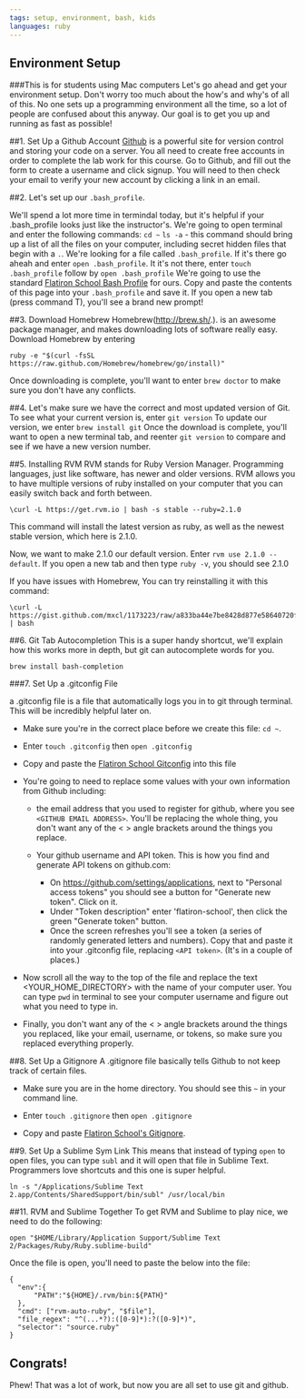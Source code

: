 ```yaml
---
tags: setup, environment, bash, kids
languages: ruby
---
```


## Environment Setup
###This is for students using Mac computers
Let's go ahead and get your environment setup. Don't worry too much about the how's and why's of all of this. No one sets up a programming environment all the time, so a lot of people are confused about this anyway. Our goal is to get you up and running as fast as possible!

##1. Set Up a Github Account
[Github](http:s//github.com) is a powerful site for version control and storing your code on a server. You all need to create free accounts in order to complete the lab work for this course. Go to Github, and fill out the form to create a username and click signup. You will need to then check your email to verify your new account by clicking a link in an email.

##2. Let's set up our `.bash_profile`. 

We'll spend a lot more time in termindal today, but it's helpful if your .bash_profile looks just like the instructor's. We're going to open terminal and enter the following commands:
`cd ~`
`ls -a` - this command should bring up a list of all the files on your computer, including secret hidden files that begin with a `.`. We're looking for a file called `.bash_profile`. 
If it's there go aheah and enter `open .bash_profile`. 
It it's not there, enter `touch .bash_profile` follow by `open .bash_profile`
We're going to use the standard [Flatiron School Bash Profile](https://github.com/flatiron-school/dotfiles/blob/master/bash_profile) for ours. Copy and paste the contents of this page into your `.bash_profile` and save it. If you open a new tab (press command T), you'll see a brand new prompt!

##3. Download Homebrew 
Homebrew(http://brew.sh/.). is an awesome package manager, and makes downloading lots of software really easy. Download Homebrew by entering 
```
ruby -e "$(curl -fsSL https://raw.github.com/Homebrew/homebrew/go/install)"
```
Once downloading is complete, you'll want to enter `brew doctor` to make sure you don't have any conflicts.

##4. Let's make sure we have the correct and most updated version of Git.
To see what your current version is, enter `git version`
To update our version, we enter `brew install git`
Once the download is complete, you'll want to open a new terminal tab, and reenter `git version` to compare and see if we have a new version number.

##5. Installing RVM
RVM stands for Ruby Version Manager. Programming languages, just like software, has newer and older versions. RVM allows you to have multiple versions of ruby installed on your computer that you can easily switch back and forth between. 

```
\curl -L https://get.rvm.io | bash -s stable --ruby=2.1.0
```

This command will install the latest version as ruby, as well as the newest stable version, which here is 2.1.0.

Now, we want to make 2.1.0 our default version. Enter `rvm use 2.1.0 --default`. If you open a new tab and then type `ruby -v`, you should see 2.1.0

If you have issues with Homebrew, You can try reinstalling it with this command:
```
\curl -L https://gist.github.com/mxcl/1173223/raw/a833ba44e7be8428d877e58640720ff43c59dbad/uninstall_homebrew.sh | bash
```

##6. Git Tab Autocompletion
This is a super handy shortcut, we'll explain how this works more in depth, but git can autocomplete words for you. 
```
brew install bash-completion
```

###7. Set Up a .gitconfig File

a .gitconfig file is a file that automatically logs you in to git through terminal. This will be incredibly helpful later on. 

* Make sure you're in the correct place before we create this file: `cd ~`.

* Enter `touch .gitconfig` then `open .gitconfig` 

* Copy and paste the [Flatiron School Gitconfig](https://github.com/flatiron-school/dotfiles/blob/master/hs-gitconfig) into this file

* You're going to need to replace some values with your own information from Github including:

  * the email address that you used to register for github, where you see `<GITHUB EMAIL ADDRESS>`. You'll be replacing the whole thing, you don't want any of the < > angle brackets around the things you replace.

  * Your github username and API token. This is how you find and generate API tokens on github.com:

    * On https://github.com/settings/applications, next to "Personal access tokens" you should see a button for "Generate new token". Click on it. 
    * Under "Token description" enter 'flatiron-school', then click the green "Generate token" button. 
    * Once the screen refreshes you'll see a token (a series of randomly generated letters and numbers). Copy that and paste it into your .gitconfig file, replacing `<API token>`. (It's in a couple of places.) 

* Now scroll all the way to the top of the file and replace the text <YOUR_HOME_DIRECTORY> with the name of your computer user. You can type `pwd` in terminal to see your computer username and figure out what you need to type in.

* Finally, you don't want any of the < > angle brackets around the things you replaced, like your email, username, or tokens, so make sure you replaced everything properly.

##8. Set Up a Gitignore
A .gitignore file basically tells Github to not keep track of certain files.

* Make sure you are in the home directory. You should see this `~` in your command line. 

* Enter `touch .gitignore` then `open .gitignore`

* Copy and paste [Flatiron School's Gitignore](https://github.com/flatiron-school/dotfiles/blob/master/gitignore).


##9. Set Up a Sublime Sym Link
This means that instead of typing `open` to open files, you can type `subl` and it will open that file in Sublime Text. Programmers love shortcuts and this one is super helpful.
```
ln -s "/Applications/Sublime Text 2.app/Contents/SharedSupport/bin/subl" /usr/local/bin
```

##11. RVM and Sublime Together
To get RVM and Sublime to play nice, we need to do the following:
```
open "$HOME/Library/Application Support/Sublime Text 2/Packages/Ruby/Ruby.sublime-build"
```
Once the file is open, you'll need to paste the below into the file:
```
{
  "env":{
      "PATH":"${HOME}/.rvm/bin:${PATH}"
  },
  "cmd": ["rvm-auto-ruby", "$file"],
  "file_regex": "^(...*?):([0-9]*):?([0-9]*)",
  "selector": "source.ruby"
} 
```

## Congrats! 

Phew! That was a lot of work, but now you are all set to use git and github.





